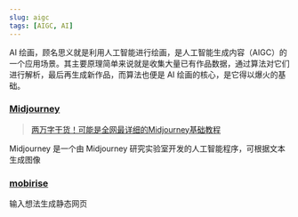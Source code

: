 ```yaml
---
slug: aigc
tags: [AIGC, AI]
---
```


AI 绘画，顾名思义就是利用人工智能进行绘画，是人工智能生成内容（AIGC）的一个应用场景。其主要原理简单来说就是收集大量已有作品数据，通过算法对它们进行解析，最后再生成新作品，而算法也便是 AI 绘画的核心，是它得以爆火的基础。

### [Midjourney](https://www.midjourney.com/home?callbackUrl=%2Fexplore)
> [两万字干货！可能是全网最详细的Midjourney基础教程](https://www.uisdc.com/midjourney-7)

Midjourney 是一个由 Midjourney 研究实验室开发的人工智能程序，可根据文本生成图像

### [mobirise](https://ai.mobirise.com/?_gl=1*pso3cd*_ga*MTU3MzY5NjUzOC4xNzAzMjE1NDMx*_ga_CKBZGCWJEY*MTcwMzIyNjE0OC4yLjAuMTcwMzIyNjE0OC4wLjAuMA..&_ga=2.14754357.2029135472.1703215431-1573696538.1703215431)
输入想法生成静态网页
